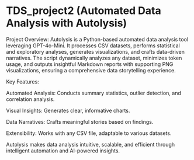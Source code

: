 # TDS_project2 (Automated Data Analysis with Autolysis)

Project Overview:
Autolysis is a Python-based automated data analysis tool leveraging GPT-4o-Mini. It processes CSV datasets, performs statistical and exploratory analyses, generates visualizations, and crafts data-driven narratives. The script dynamically analyzes any dataset, minimizes token usage, and outputs insightful Markdown reports with supporting PNG visualizations, ensuring a comprehensive data storytelling experience.

Key Features:

Automated Analysis: Conducts summary statistics, outlier detection, and correlation analysis.

Visual Insights: Generates clear, informative charts.

Data Narratives: Crafts meaningful stories based on findings.

Extensibility: Works with any CSV file, adaptable to various datasets.

Autolysis makes data analysis intuitive, scalable, and efficient through intelligent automation and AI-powered insights.


